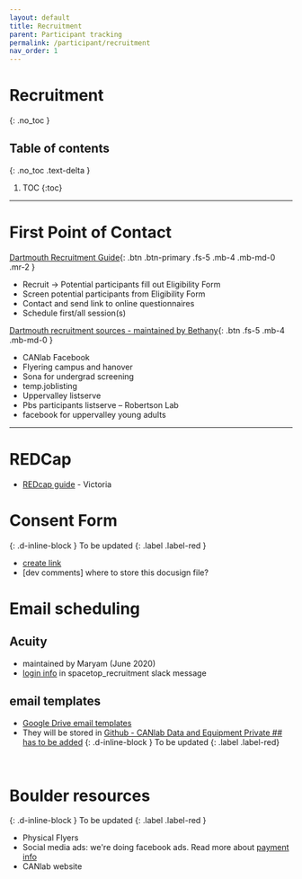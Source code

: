 ```yaml
---
layout: default
title: Recruitment
parent: Participant tracking
permalink: /participant/recruitment
nav_order: 1
---
```


# Recruitment
{: .no_toc }

<!-- ![Recruitment]({{ site.url }}/images/recruitment.png) -->

## Table of contents
{: .no_toc .text-delta }

1. TOC
{:toc}

---

# First Point of Contact

[Dartmouth Recruitment Guide](https://docs.google.com/document/d/165i-cUNlEvyMIarSm3SM0vI3M0LW2YZz_m5Vg0BFJis/edit){: .btn .btn-primary .fs-5 .mb-4 .mb-md-0 .mr-2 }

* Recruit → Potential participants fill out Eligibility Form
* Screen potential participants from Eligibility Form
* Contact and send link to online questionnaires
* Schedule first/all session(s)

[Dartmouth recruitment sources - maintained by Bethany](https://docs.google.com/document/d/1utZSH5HqwY3-RU8UrrRYeylz6cv5Rwz1nm_Byg_TxA8/edit?usp=sharing){: .btn .fs-5 .mb-4 .mb-md-0 }

* CANlab Facebook
* Flyering campus and hanover
* Sona for undergrad screening
* temp.joblisting
* Uppervalley listserve
* Pbs participants listserve – Robertson Lab
* facebook for uppervalley young adults

----


# REDCap
* [REDcap guide](https://docs.google.com/presentation/d/1_sz3M81eBZ0D1bNgAAZhlGy1iQqbtFwj3YtBhLQMmII/edit?usp=sharing) - Victoria



# Consent Form
{: .d-inline-block }
To be updated
{: .label .label-red }
* [create link]()
* [dev comments] where to store this docusign file?

# Email scheduling
## Acuity
* maintained by Maryam (June 2020)
* [login info](https://canlab.slack.com/archives/CU6N3JHMZ/p1582732799004400) in spacetop_recruitment slack message

## email templates
* [Google Drive email templates](https://docs.google.com/document/d/1InjkQ1vOsiuxvA0znb06FO8GiNn350IK3J1rwRas9Yw/edit?usp=sharing)
* They will be stored in [Github - CANlab Data and Equipment Private ## has to be added](https://github.com/canlab/CANlab_data_and_equipment_private)
{: .d-inline-block }
To be updated
{: .label .label-red}
<br>

# Boulder resources
{: .d-inline-block }
To be updated
{: .label .label-red }
* Physical Flyers
* Social media ads: we're doing facebook ads. Read more about [payment info]()
* CANlab website

